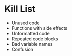 Kill List
=========
* Unused code
* Functions with side effects
* Unformatted code
* Repeated code blocks
* Bad variable names
* Confusion
